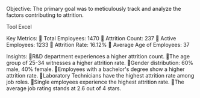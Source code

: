 Objective:
The primary goal was to meticulously track and analyze the factors contributing to attrition.

Tool
Excel


Key Metrics:
📍 Total Employees: 1470
📍 Attrition Count: 237
📍 Active Employees: 1233
📍 Attrition Rate: 16.12%
📍 Average Age of Employees: 37


Insights:
📍R&D department experiences a higher attrition count.
📍The age group of 25-34 witnesses a higher attrition rate.
📍Gender distribution: 60% male, 40% female.
📍Employees with a bachelor's degree show a higher attrition rate.
📍Laboratory Technicians have the highest attrition rate among job roles.
📍Single employees experience the highest attrition rate.
📍The average job rating stands at 2.6 out of 4 stars.




